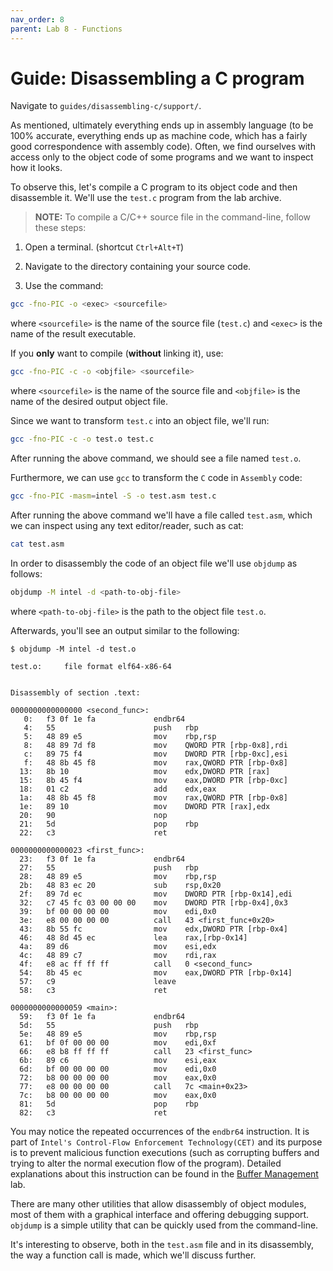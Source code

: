 ```yaml
---
nav_order: 8
parent: Lab 8 - Functions
---
```


# Guide: Disassembling a C program

Navigate to `guides/disassembling-c/support/`.

As mentioned, ultimately everything ends up in assembly language (to be 100% accurate, everything ends up as machine code, which has a fairly good correspondence with assembly code).
Often, we find ourselves with access only to the object code of some programs and we want to inspect how it looks.

To observe this, let's compile a C program to its object code and then disassemble it.
We'll use the `test.c` program from the lab archive.

> **NOTE:** To compile a C/C++ source file in the command-line, follow these steps:

1. Open a terminal.
(shortcut `Ctrl+Alt+T`)

1. Navigate to the directory containing your source code.

1. Use the command:

```Bash
gcc -fno-PIC -o <exec> <sourcefile>
```

where `<sourcefile>` is the name of the source file (`test.c`) and `<exec>` is the name of the result executable.

If you **only** want to compile (**without** linking it), use:

```Bash
gcc -fno-PIC -c -o <objfile> <sourcefile>
```

where `<sourcefile>` is the name of the source file and `<objfile>` is the name of the desired output object file.

Since we want to transform `test.c` into an object file, we'll run:

```Bash
gcc -fno-PIC -c -o test.o test.c
```

After running the above command, we should see a file named `test.o`.

Furthermore, we can use `gcc` to transform the `C` code in `Assembly` code:

```Bash
gcc -fno-PIC -masm=intel -S -o test.asm test.c
```

After running the above command we'll have a file called `test.asm`, which we can inspect using any text editor/reader, such as cat:

```Bash
cat test.asm
```

In order to disassembly the code of an object file we'll use `objdump` as follows:

```Bash
objdump -M intel -d <path-to-obj-file>
```

where `<path-to-obj-file>` is the path to the object file `test.o`.

Afterwards, you'll see an output similar to the following:

```console
$ objdump -M intel -d test.o

test.o:     file format elf64-x86-64


Disassembly of section .text:

0000000000000000 <second_func>:
   0:   f3 0f 1e fa             endbr64
   4:   55                      push   rbp
   5:   48 89 e5                mov    rbp,rsp
   8:   48 89 7d f8             mov    QWORD PTR [rbp-0x8],rdi
   c:   89 75 f4                mov    DWORD PTR [rbp-0xc],esi
   f:   48 8b 45 f8             mov    rax,QWORD PTR [rbp-0x8]
  13:   8b 10                   mov    edx,DWORD PTR [rax]
  15:   8b 45 f4                mov    eax,DWORD PTR [rbp-0xc]
  18:   01 c2                   add    edx,eax
  1a:   48 8b 45 f8             mov    rax,QWORD PTR [rbp-0x8]
  1e:   89 10                   mov    DWORD PTR [rax],edx
  20:   90                      nop
  21:   5d                      pop    rbp
  22:   c3                      ret

0000000000000023 <first_func>:
  23:   f3 0f 1e fa             endbr64
  27:   55                      push   rbp
  28:   48 89 e5                mov    rbp,rsp
  2b:   48 83 ec 20             sub    rsp,0x20
  2f:   89 7d ec                mov    DWORD PTR [rbp-0x14],edi
  32:   c7 45 fc 03 00 00 00    mov    DWORD PTR [rbp-0x4],0x3
  39:   bf 00 00 00 00          mov    edi,0x0
  3e:   e8 00 00 00 00          call   43 <first_func+0x20>
  43:   8b 55 fc                mov    edx,DWORD PTR [rbp-0x4]
  46:   48 8d 45 ec             lea    rax,[rbp-0x14]
  4a:   89 d6                   mov    esi,edx
  4c:   48 89 c7                mov    rdi,rax
  4f:   e8 ac ff ff ff          call   0 <second_func>
  54:   8b 45 ec                mov    eax,DWORD PTR [rbp-0x14]
  57:   c9                      leave
  58:   c3                      ret

0000000000000059 <main>:
  59:   f3 0f 1e fa             endbr64
  5d:   55                      push   rbp
  5e:   48 89 e5                mov    rbp,rsp
  61:   bf 0f 00 00 00          mov    edi,0xf
  66:   e8 b8 ff ff ff          call   23 <first_func>
  6b:   89 c6                   mov    esi,eax
  6d:   bf 00 00 00 00          mov    edi,0x0
  72:   b8 00 00 00 00          mov    eax,0x0
  77:   e8 00 00 00 00          call   7c <main+0x23>
  7c:   b8 00 00 00 00          mov    eax,0x0
  81:   5d                      pop    rbp
  82:   c3                      ret
```

You may notice the repeated occurrences of the `endbr64` instruction.
It is part of `Intel's Control-Flow Enforcement Technology(CET)` and its purpose is to prevent malicious function executions (such as corrupting buffers and trying to alter the normal execution flow of the program).
Detailed explanations about this instruction can be found in the [Buffer Management](https://cs-pub-ro.github.io/hardware-software-interface/labs/lab-10/README.html) lab.

There are many other utilities that allow disassembly of object modules, most of them with a graphical interface and offering debugging support.
`objdump` is a simple utility that can be quickly used from the command-line.

It's interesting to observe, both in the `test.asm` file and in its disassembly, the way a function call is made, which we'll discuss further.
